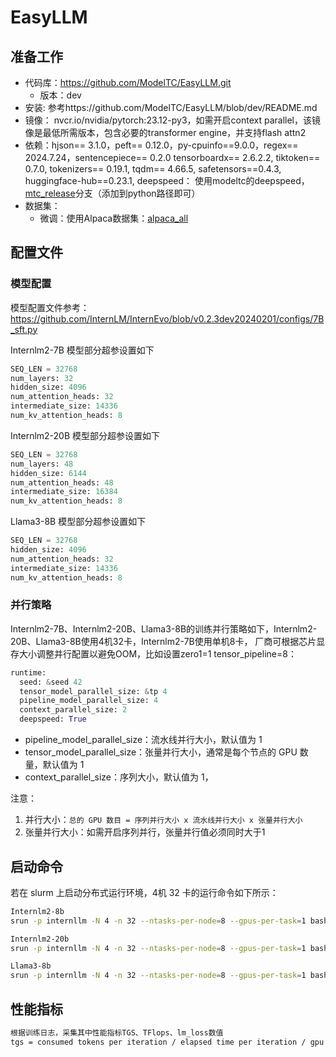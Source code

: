# EasyLLM

## 准备工作

- 代码库：https://github.com/ModelTC/EasyLLM.git
  - 版本：dev
- 安装: 参考https://github.com/ModelTC/EasyLLM/blob/dev/README.md
- 镜像：
  nvcr.io/nvidia/pytorch:23.12-py3，如需开启context parallel，该镜像是最低所需版本，包含必要的transformer engine，并支持flash attn2
- 依赖：hjson== 3.1.0，peft== 0.12.0，py-cpuinfo==9.0.0，regex== 2024.7.24，sentencepiece== 0.2.0
  tensorboardx== 2.6.2.2, tiktoken== 0.7.0, tokenizers== 0.19.1, tqdm== 4.66.5, safetensors==0.4.3, huggingface-hub==0.23.1,
  deepspeed： 使用modeltc的deepspeed，[mtc_release](https://github.com/ModelTC/DeepSpeed/tree/mtc_release)分支（添加到python路径即可）
- 数据集：
  - 微调：使用Alpaca数据集：[alpaca_all](alpaca_all.json)

## 配置文件

### 模型配置

模型配置文件参考：https://github.com/InternLM/InternEvo/blob/v0.2.3dev20240201/configs/7B_sft.py

Internlm2-7B 模型部分超参设置如下
```python
SEQ_LEN = 32768
num_layers: 32
hidden_size: 4096
num_attention_heads: 32
intermediate_size: 14336
num_kv_attention_heads: 8
```

Internlm2-20B 模型部分超参设置如下
```python
SEQ_LEN = 32768
num_layers: 48
hidden_size: 6144
num_attention_heads: 48
intermediate_size: 16384
num_kv_attention_heads: 8
```

Llama3-8B 模型部分超参设置如下
```python
SEQ_LEN = 32768
hidden_size: 4096
num_attention_heads: 32
intermediate_size: 14336
num_kv_attention_heads: 8
```

### 并行策略

Internlm2-7B、Internlm2-20B、Llama3-8B的训练并行策略如下，Internlm2-20B、Llama3-8B使用4机32卡，Internlm2-7B使用单机8卡，
厂商可根据芯片显存大小调整并行配置以避免OOM，比如设置zero1=1 tensor_pipeline=8：

```python
runtime:
  seed: &seed 42
  tensor_model_parallel_size: &tp 4
  pipeline_model_parallel_size: 4
  context_parallel_size: 2
  deepspeed: True
```

- pipeline_model_parallel_size：流水线并行大小，默认值为 1
- tensor_model_parallel_size：张量并行大小，通常是每个节点的 GPU 数量，默认值为 1
- context_parallel_size：序列大小，默认值为 1，

注意：

1. 并行大小：`总的 GPU 数目 = 序列并行大小 x 流水线并行大小 x 张量并行大小`
2. 张量并行大小：如需开启序列并行，张量并行值必须同时大于1

## 启动命令

若在 slurm 上启动分布式运行环境，4机 32 卡的运行命令如下所示：

```bash
Internlm2-8b
srun -p internllm -N 4 -n 32 --ntasks-per-node=8 --gpus-per-task=1 bash mg_train_a800.sh internlm2-7b

Internlm2-20b
srun -p internllm -N 4 -n 32 --ntasks-per-node=8 --gpus-per-task=1 bash mg_train_a800.sh internlm2-20b

Llama3-8b
srun -p internllm -N 4 -n 32 --ntasks-per-node=8 --gpus-per-task=1 bash mg_train_a800.sh llama_8b_sft
```

## 性能指标
```bash
根据训练日志，采集其中性能指标TGS、TFlops、lm_loss数值
tgs = consumed tokens per iteration / elapsed time per iteration / gpu # 为了消除step波动的影响，取至少15个step的elapsed time per iteration均值.
                                                                       # consumed tokens per iteration = consumed tokens / iter
